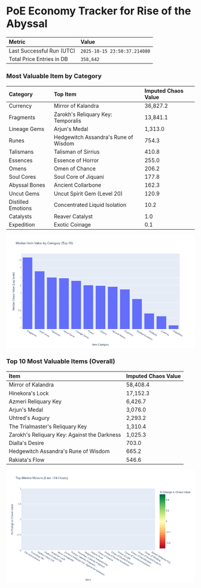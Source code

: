 # PoE Economy Tracker for Rise of the Abyssal

<!-- START_MAINTENANCE -->
| Metric | Value |
|:---|:---|
| Last Successful Run (UTC) | `2025-10-15 23:50:37.214080` |
| Total Price Entries in DB | `358,642` |

<!-- END_MAINTENANCE -->

<!-- START_DATAFRAME_DEBUG -->
<!-- END_DATAFRAME_DEBUG -->

<!-- START_CATEGORY_ANALYSIS -->
### Most Valuable Item by Category
| Category | Top Item | Imputed Chaos Value |
| :--- | :--- | :--- |
| Currency | Mirror of Kalandra | 36,827.2 |
| Fragments | Zarokh's Reliquary Key: Temporalis | 13,841.1 |
| Lineage Gems | Arjun's Medal | 1,313.0 |
| Runes | Hedgewitch Assandra's Rune of Wisdom | 754.3 |
| Talismans | Talisman of Sirrius | 410.8 |
| Essences | Essence of Horror | 255.0 |
| Omens | Omen of Chance | 206.2 |
| Soul Cores | Soul Core of Jiquani | 177.8 |
| Abyssal Bones | Ancient Collarbone | 162.3 |
| Uncut Gems | Uncut Spirit Gem (Level 20) | 120.9 |
| Distilled Emotions | Concentrated Liquid Isolation | 10.2 |
| Catalysts | Reaver Catalyst | 1.0 |
| Expedition | Exotic Coinage | 0.1 |


![Category Analysis Chart](charts/category_analysis.png)
<!-- END_ANALYSIS -->

<!-- START_ANALYSIS -->
### Top 10 Most Valuable Items (Overall)
| Item | Imputed Chaos Value |
| :--- | :--- |
| Mirror of Kalandra | 58,408.4 |
| Hinekora's Lock | 17,152.3 |
| Azmeri Reliquary Key | 6,426.7 |
| Arjun's Medal | 3,076.0 |
| Uhtred's Augury | 2,293.2 |
| The Trialmaster's Reliquary Key | 1,310.4 |
| Zarokh's Reliquary Key: Against the Darkness | 1,025.3 |
| Dialla's Desire | 703.0 |
| Hedgewitch Assandra's Rune of Wisdom | 665.2 |
| Rakiata's Flow | 546.6 |


![Market Movers Chart](charts/market_movers.png)
<!-- END_ANALYSIS -->
